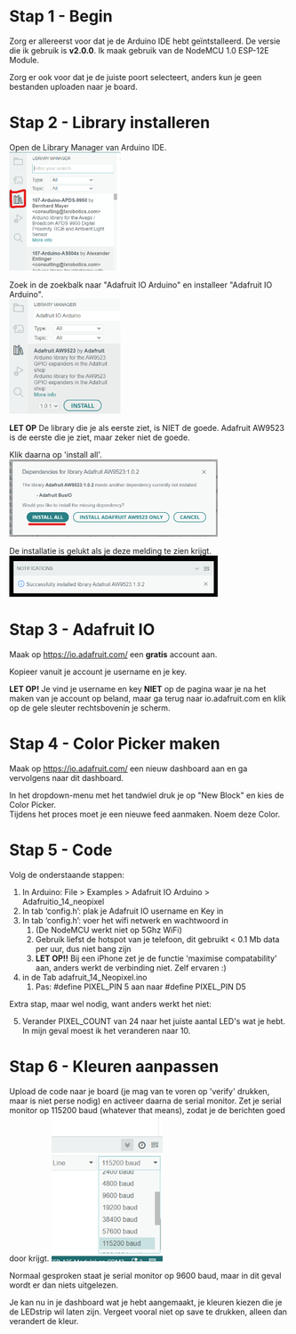 # Stap 1 - Begin

Zorg er allereerst voor dat je de Arduino IDE hebt geïntstalleerd. De versie die ik gebruik is **v2.0.0**.
Ik maak gebruik van de NodeMCU 1.0 ESP-12E Module. 

Zorg er ook voor dat je de juiste poort selecteert, anders kun je geen bestanden uploaden naar je board. 

# Stap 2 - Library installeren

Open de Library Manager van Arduino IDE.  
<img src="images\libmanager.png" width="200px" alt="de library manager van Arduino IDE">

Zoek in de zoekbalk naar "Adafruit IO Arduino" en installeer "Adafruit IO Arduino".  
<img src="images\libmanager2.png" width="200px" alt="de library manager van Arduino IDE met zoekbalk">

**LET OP** De library die je als eerste ziet, is NIET de goede. Adafruit AW9523 is de eerste die je ziet, maar zeker niet de goede.

Klik daarna op 'install all'.  
<img src="images\install_all.png" width="375px" alt="install all">

De installatie is gelukt als je deze melding te zien krijgt.  
<img src="images\install_succes.png" width="375px" alt="install success">

# Stap 3 - Adafruit IO
Maak op https://io.adafruit.com/ een **gratis** account aan. 

Kopieer vanuit je account je username en je key.  

**LET OP!** 
Je vind je username en key **NIET** op de pagina waar je na het maken van je account op beland, maar ga terug naar io.adafruit.com en klik op de gele sleuter rechtsbovenin je scherm. 

# Stap 4 - Color Picker maken
Maak op https://io.adafruit.com/ een nieuw dashboard aan en ga vervolgens naar dit dashboard. 

In het dropdown-menu met het tandwiel druk je op "New Block" en kies de Color Picker.  
Tijdens het proces moet je een nieuwe feed aanmaken. Noem deze Color.

<!--- anthonie_meijers
aio_lpnk317H10vV84ZWvOJk2j1Z19t0 -->

# Stap 5 - Code
Volg de onderstaande stappen:
1. In Arduino: File > Examples > Adafruit IO Arduino > Adafruitio_14_neopixel
2. In tab ‘config.h’: plak je Adafruit IO username en Key in
3. In tab ‘config.h’: voer het wifi netwerk en wachtwoord in 
    1. (De NodeMCU werkt niet op 5Ghz WiFi)
    2. Gebruik liefst de hotspot van je telefoon, dit gebruikt < 0.1 Mb data per uur, dus niet bang zijn
    2. **LET OP!!** Bij een iPhone zet je de functie 'maximise compatability' aan, anders werkt de verbinding niet. Zelf ervaren :)
4. in de Tab adafruit_14_Neopixel.ino
    1. Pas: #define PIXEL_PIN 5 aan naar #define PIXEL_PIN D5

Extra stap, maar wel nodig, want anders werkt het niet:

5. Verander PIXEL_COUNT van 24 naar het juiste aantal LED's wat je hebt. In mijn geval moest ik het veranderen naar 10.


# Stap 6 - Kleuren aanpassen
Upload de code naar je board (je mag van te voren op 'verify' drukken, maar is niet perse nodig) en activeer daarna de serial monitor.
Zet je serial monitor op 115200 baud (whatever that means), zodat je de berichten goed door krijgt. 
<img src="images\baud.png" width="200px" alt="install success">

Normaal gesproken staat je serial monitor op 9600 baud, maar in dit geval wordt er dan niets uitgelezen. 

Je kan nu in je dashboard wat je hebt aangemaakt, je kleuren kiezen die je de LEDstrip wil laten zijn. Vergeet vooral niet op save te drukken, alleen dan verandert de kleur. 

